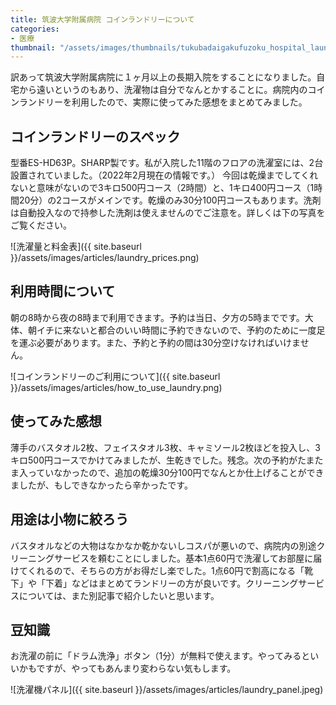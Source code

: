 ```yaml
---
title: 筑波大学附属病院 コインランドリーについて
categories:
- 医療
thumbnail: "/assets/images/thumbnails/tukubadaigakufuzoku_hospital_laundry.png"
---
```


訳あって筑波大学附属病院に１ヶ月以上の長期入院をすることになりました。自宅から遠いというのもあり、洗濯物は自分でなんとかすることに。病院内のコインランドリーを利用したので、実際に使ってみた感想をまとめてみました。
<!--more-->

## コインランドリーのスペック
型番ES-HD63P。SHARP製です。私が入院した11階のフロアの洗濯室には、2台設置されていました。（2022年2月現在の情報です。）
今回は乾燥までしてくれないと意味がないので3キロ500円コース（2時間）と、1キロ400円コース（1時間20分）の2コースがメインです。乾燥のみ30分100円コースもあります。洗剤は自動投入なので持参した洗剤は使えませんのでご注意を。詳しくは下の写真をご覧ください。

![洗濯量と料金表]({{ site.baseurl }}/assets/images/articles/laundry_prices.png)

## 利用時間について
朝の8時から夜の8時まで利用できます。予約は当日、夕方の5時までです。大体、朝イチに来ないと都合のいい時間に予約できないので、予約のために一度足を運ぶ必要があります。また、予約と予約の間は30分空けなければいけません。

![コインランドリーのご利用について]({{ site.baseurl }}/assets/images/articles/how_to_use_laundry.png)

## 使ってみた感想
薄手のバスタオル2枚、フェイスタオル3枚、キャミソール2枚ほどを投入し、3キロ500円コースでかけてみましたが、生乾きでした。残念。次の予約がたまたま入っていなかったので、追加の乾燥30分100円でなんとか仕上げることができましたが、もしできなかったら辛かったです。

## 用途は小物に絞ろう
バスタオルなどの大物はなかなか乾かないしコスパが悪いので、病院内の別途クリーニングサービスを頼むことにしました。基本1点60円で洗濯してお部屋に届けてくれるので、そちらの方がお得だし楽でした。1点60円で割高になる「靴下」や「下着」などはまとめてランドリーの方が良いです。クリーニングサービスについては、また別記事で紹介したいと思います。

## 豆知識
お洗濯の前に「ドラム洗浄」ボタン（1分）が無料で使えます。やってみるといいかもですが、やってもあんまり変わらない気もします。

![洗濯機パネル]({{ site.baseurl }}/assets/images/articles/laundry_panel.jpeg)
